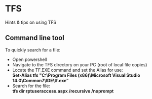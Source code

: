 # TFS
Hints & tips on using TFS

## Command line tool
To quickly search for a file:  
* Open powershell  
* Navigate to the TFS directory on your PC (root of local file copies)
* Locate the TF.EXE command and set the Alias for use:  
  **Set-Alias tfs "C:\Program Files (x86)\Microsoft Visual Studio 14.0\Common7\IDE\tf.exe"**  
* Search for the file:  
  **tfs dir rptuseraccess.aspx /recursive /noprompt**

